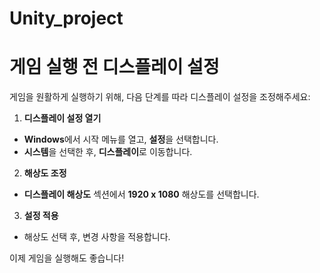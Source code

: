 # Unity_project

# 게임 실행 전 디스플레이 설정
게임을 원활하게 실행하기 위해, 다음 단계를 따라 디스플레이 설정을 조정해주세요:

1. **디스플레이 설정 열기**

  - **Windows**에서 시작 메뉴를 열고, **설정**을 선택합니다.
  - **시스템**을 선택한 후, **디스플레이**로 이동합니다.

2. **해상도 조정**

  - **디스플레이 해상도** 섹션에서 **1920 x 1080** 해상도를 선택합니다.

3. **설정 적용**

  - 해상도 선택 후, 변경 사항을 적용합니다.


이제 게임을 실행해도 좋습니다!

